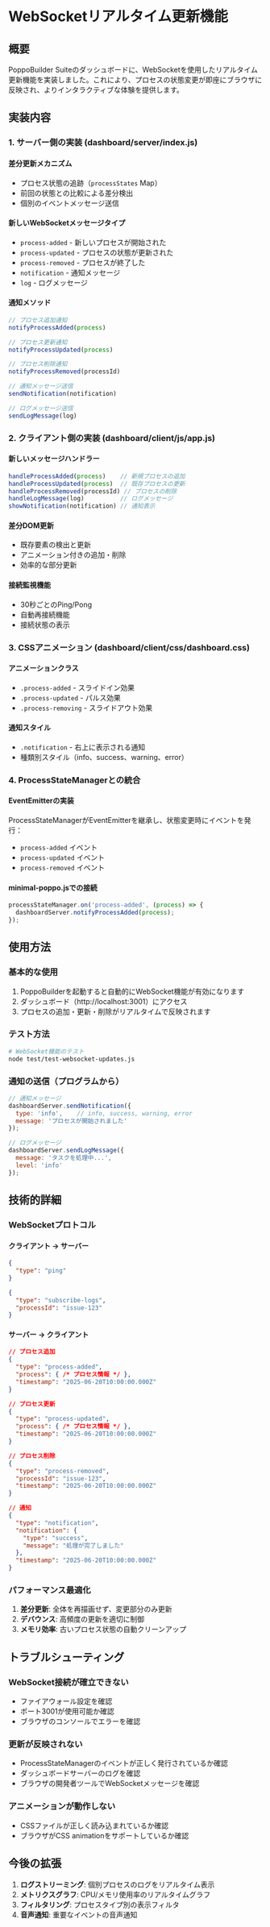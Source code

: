 # WebSocketリアルタイム更新機能

## 概要

PoppoBuilder Suiteのダッシュボードに、WebSocketを使用したリアルタイム更新機能を実装しました。これにより、プロセスの状態変更が即座にブラウザに反映され、よりインタラクティブな体験を提供します。

## 実装内容

### 1. サーバー側の実装 (dashboard/server/index.js)

#### 差分更新メカニズム
- プロセス状態の追跡（`processStates` Map）
- 前回の状態との比較による差分検出
- 個別のイベントメッセージ送信

#### 新しいWebSocketメッセージタイプ
- `process-added` - 新しいプロセスが開始された
- `process-updated` - プロセスの状態が更新された
- `process-removed` - プロセスが終了した
- `notification` - 通知メッセージ
- `log` - ログメッセージ

#### 通知メソッド
```javascript
// プロセス追加通知
notifyProcessAdded(process)

// プロセス更新通知
notifyProcessUpdated(process)

// プロセス削除通知
notifyProcessRemoved(processId)

// 通知メッセージ送信
sendNotification(notification)

// ログメッセージ送信
sendLogMessage(log)
```

### 2. クライアント側の実装 (dashboard/client/js/app.js)

#### 新しいメッセージハンドラー
```javascript
handleProcessAdded(process)    // 新規プロセスの追加
handleProcessUpdated(process)  // 既存プロセスの更新
handleProcessRemoved(processId) // プロセスの削除
handleLogMessage(log)          // ログメッセージ
showNotification(notification) // 通知表示
```

#### 差分DOM更新
- 既存要素の検出と更新
- アニメーション付きの追加・削除
- 効率的な部分更新

#### 接続監視機能
- 30秒ごとのPing/Pong
- 自動再接続機能
- 接続状態の表示

### 3. CSSアニメーション (dashboard/client/css/dashboard.css)

#### アニメーションクラス
- `.process-added` - スライドイン効果
- `.process-updated` - パルス効果
- `.process-removing` - スライドアウト効果

#### 通知スタイル
- `.notification` - 右上に表示される通知
- 種類別スタイル（info、success、warning、error）

### 4. ProcessStateManagerとの統合

#### EventEmitterの実装
ProcessStateManagerがEventEmitterを継承し、状態変更時にイベントを発行：
- `process-added` イベント
- `process-updated` イベント
- `process-removed` イベント

#### minimal-poppo.jsでの接続
```javascript
processStateManager.on('process-added', (process) => {
  dashboardServer.notifyProcessAdded(process);
});
```

## 使用方法

### 基本的な使用
1. PoppoBuilderを起動すると自動的にWebSocket機能が有効になります
2. ダッシュボード（http://localhost:3001）にアクセス
3. プロセスの追加・更新・削除がリアルタイムで反映されます

### テスト方法
```bash
# WebSocket機能のテスト
node test/test-websocket-updates.js
```

### 通知の送信（プログラムから）
```javascript
// 通知メッセージ
dashboardServer.sendNotification({
  type: 'info',    // info, success, warning, error
  message: 'プロセスが開始されました'
});

// ログメッセージ
dashboardServer.sendLogMessage({
  message: 'タスクを処理中...',
  level: 'info'
});
```

## 技術的詳細

### WebSocketプロトコル

#### クライアント → サーバー
```json
{
  "type": "ping"
}

{
  "type": "subscribe-logs",
  "processId": "issue-123"
}
```

#### サーバー → クライアント
```json
// プロセス追加
{
  "type": "process-added",
  "process": { /* プロセス情報 */ },
  "timestamp": "2025-06-20T10:00:00.000Z"
}

// プロセス更新
{
  "type": "process-updated",
  "process": { /* プロセス情報 */ },
  "timestamp": "2025-06-20T10:00:00.000Z"
}

// プロセス削除
{
  "type": "process-removed",
  "processId": "issue-123",
  "timestamp": "2025-06-20T10:00:00.000Z"
}

// 通知
{
  "type": "notification",
  "notification": {
    "type": "success",
    "message": "処理が完了しました"
  },
  "timestamp": "2025-06-20T10:00:00.000Z"
}
```

### パフォーマンス最適化

1. **差分更新**: 全体を再描画せず、変更部分のみ更新
2. **デバウンス**: 高頻度の更新を適切に制御
3. **メモリ効率**: 古いプロセス状態の自動クリーンアップ

## トラブルシューティング

### WebSocket接続が確立できない
- ファイアウォール設定を確認
- ポート3001が使用可能か確認
- ブラウザのコンソールでエラーを確認

### 更新が反映されない
- ProcessStateManagerのイベントが正しく発行されているか確認
- ダッシュボードサーバーのログを確認
- ブラウザの開発者ツールでWebSocketメッセージを確認

### アニメーションが動作しない
- CSSファイルが正しく読み込まれているか確認
- ブラウザがCSS animationをサポートしているか確認

## 今後の拡張

1. **ログストリーミング**: 個別プロセスのログをリアルタイム表示
2. **メトリクスグラフ**: CPU/メモリ使用率のリアルタイムグラフ
3. **フィルタリング**: プロセスタイプ別の表示フィルタ
4. **音声通知**: 重要なイベントの音声通知